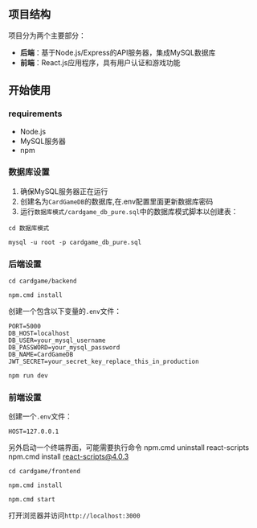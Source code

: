 ## 项目结构

项目分为两个主要部分：
- **后端**：基于Node.js/Express的API服务器，集成MySQL数据库
- **前端**：React.js应用程序，具有用户认证和游戏功能

## 开始使用

### requirements
- Node.js 
- MySQL服务器
- npm

### 数据库设置

1. 确保MySQL服务器正在运行
2. 创建名为`CardGameDB`的数据库,在.env配置里面更新数据库密码
3. 运行`数据库模式/cardgame_db_pure.sql`中的数据库模式脚本以创建表：

  ```
  cd 数据库模式
  ```

  ```
  mysql -u root -p cardgame_db_pure.sql
  ```

  

### 后端设置

   ```
   cd cardgame/backend
   ```
   ```
   npm.cmd install
   ```
创建一个包含以下变量的`.env`文件：
   ```
   PORT=5000
   DB_HOST=localhost
   DB_USER=your_mysql_username
   DB_PASSWORD=your_mysql_password
   DB_NAME=CardGameDB
   JWT_SECRET=your_secret_key_replace_this_in_production
   ```
   ```
   npm run dev
   ```

### 前端设置

创建一个`.env`文件：

```
HOST=127.0.0.1
```

另外启动一个终端界面，可能需要执行命令
npm.cmd uninstall react-scripts
npm.cmd install react-scripts@4.0.3

   ```
   cd cardgame/frontend
   ```

   ```
   npm.cmd install
   ```


   ```
   npm.cmd start
   ```

打开浏览器并访问`http://localhost:3000`
